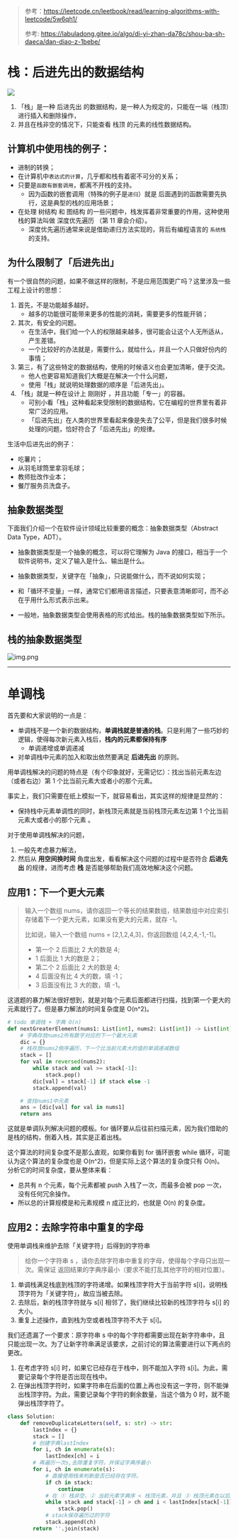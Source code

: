> 参考：https://leetcode.cn/leetbook/read/learning-algorithms-with-leetcode/5w6qh1/
>
> 参考:  https://labuladong.gitee.io/algo/di-yi-zhan-da78c/shou-ba-sh-daeca/dan-diao-z-1bebe/


# 栈：后进先出的数据结构
![](.栈_images/stack.png)

1. 「栈」是一种 后进先出 的数据结构，是一种人为规定的，只能在一端（栈顶）进行插入和删除操作，
2. 并且在栈非空的情况下，只能查看 栈顶 的元素的线性数据结构。

## 计算机中使用栈的例子：

* 进制的转换；
* 在计算机中`表达式的计算`，几乎都和栈有着密不可分的关系；
* 只要是`函数有嵌套调用`，都离不开栈的支持。
  * 因为函数的嵌套调用（特殊的例子是`递归`）就是 后面遇到的函数需要先执行，这是典型的栈的应用场景；
* 在处理 树结构 和 图结构 的一些问题中，栈发挥着非常重要的作用，这种使用栈的算法叫做 深度优先遍历 （第 11 章会介绍）。
  * 深度优先遍历通常来说是借助递归方法实现的，背后有编程语言的 `系统栈` 的支持。

## 为什么限制了「后进先出」
有一个很自然的问题，如果不做这样的限制，不是应用范围更广吗？这里涉及一些工程上设计的思想：

1. 首先，不是功能越多越好。
   - 越多的功能很可能带来更多的性能的消耗，需要更多的性能开销；
2. 其次，有安全的问题。
   * 在生活中，我们给一个人的权限越来越多，很可能会让这个人无所适从，产生差错。
   * 一个比较好的办法就是，需要什么，就给什么，并且一个人只做好份内的事情；
3. 第三，有了这些特定的数据结构，使用的时候语义也会更加清晰，便于交流。
   * 他人也更容易知道我们大概是在解决一个什么问题，
   * 使用「栈」就说明处理数据的顺序是「后进先出」。
4. 「栈」就是一种在设计上 刚刚好 ，并且功能「专一」的容器。
   * 可别小看「栈」这种看起来受限制的数据结构，它在编程的世界里有着非常广泛的应用。
   * 「后进先出」在人类的世界里看起来像是失去了公平，但是我们很多时候处理的问题，恰好符合了「后进先出」的规律。

生活中后进先出的例子：

* 吃薯片；
* 从羽毛球筒里拿羽毛球；
* 教师批改作业本；
* 餐厅服务员洗盘子。

## 抽象数据类型
下面我们介绍一个在软件设计领域比较重要的概念：抽象数据类型（Abstract Data Type，ADT）。

- 抽象数据类型是一个抽象的概念，可以将它理解为 Java 的接口，相当于一个软件说明书，定义了输入是什么、输出是什么。

- 抽象数据类型，关键字在「抽象」，只说能做什么，而不说如何实现；

- 和「循环不变量」一样，通常它们都用语言描述，只要表意清晰即可，而不必在乎用什么形式表示出来。
- 一般地，抽象数据类型会使用表格的形式给出。栈的抽象数据类型如下所示。

## 栈的抽象数据类型
![img.png](.栈_images/img.png)



---



# 单调栈

首先要和大家说明的一点是：

- 单调栈不是一个新的数据结构，**单调栈就是普通的栈**。只是利用了一些巧妙的逻辑，使得每次新元素入栈后，**栈内的元素都保持有序**
  - 单调递增或单调递减
- 对单调栈中元素的加入和取出依然要满足 **后进先出** 的原则。





用单调栈解决的问题的特点是（有个印象就好，无需记忆）：找出当前元素左边（或者右边）第 1 个比当前元素大或者小的那个元素。



事实上，我们只需要在纸上模拟一下，就容易看出，其实这样的规律是显然的：

- 保持栈中元素单调性的同时，新栈顶元素就是当前栈顶元素左边第 1 个比当前元素大或者小的那个元素 。



对于使用单调栈解决的问题，

1. 一般先考虑暴力解法，
2. 然后从 **用空间换时间** 角度出发，看看解决这个问题的过程中是否符合 **后进先出** 的规律，进而考虑 **栈** 是否能够帮助我们高效地解决这个问题。





## 应用1：下一个更大元素

> 输入一个数组 nums，请你返回一个等长的结果数组，结果数组中对应索引存储着下一个更大元素，如果没有更大的元素，就存 -1。
>
> 
>
> 比如说，输入一个数组 nums = [2,1,2,4,3]，你返回数组 [4,2,4,-1,-1]。
>
> - 第一个 2 后面比 2 大的数是 4; 
> - 1 后面比 1 大的数是 2；
> - 第二个 2 后面比 2 大的数是 4; 
> - 4 后面没有比 4 大的数，填 -1；
> - 3 后面没有比 3 大的数，填 -1。

这道题的暴力解法很好想到，就是对每个元素后面都进行扫描，找到第一个更大的元素就行了。但是暴力解法的时间复杂度是 O(n^2)。

```python
# todo 单调栈 + 字典 O(n)
def nextGreaterElement(nums1: List[int], nums2: List[int]) -> List[int]:
    # 字典存放nums2所有数字对应的下一个最大元素
    dic = {}
    # 栈存放nums2倒序遍历，下一个比当前元素大的值的单调递减数组
    stack = []
    for val in reversed(nums2):
        while stack and val >= stack[-1]:
            stack.pop()
        dic[val] = stack[-1] if stack else -1
        stack.append(val)

    # 查找nums1中元素
    ans = [dic[val] for val in nums1]
    return ans
```

这就是单调队列解决问题的模板。for 循环要从后往前扫描元素，因为我们借助的是栈的结构，倒着入栈，其实是正着出栈。



这个算法的时间复杂度不是那么直观，如果你看到 for 循环嵌套 while 循环，可能认为这个算法的复杂度也是 O(n^2)，但是实际上这个算法的复杂度只有 O(n)。
分析它的时间复杂度，要从整体来看：

- 总共有 n 个元素，每个元素都被 push 入栈了一次，而最多会被 pop 一次，没有任何冗余操作。
- 所以总的计算规模是和元素规模 n 成正比的，也就是 O(n) 的复杂度。



## 应用2：去除字符串中重复的字母

使用单调栈来维护去除「关键字符」后得到的字符串



> 给你一个字符串 s ，请你去除字符串中重复的字母，使得每个字母只出现一次。需保证 返回结果的字典序最小（要求不能打乱其他字符的相对位置）。



1. 单调栈满足栈底到栈顶的字符递增。如果栈顶字符大于当前字符 s[i]，说明栈顶字符为「关键字符」，故应当被去除。
2. 去除后，新的栈顶字符就与 s[i] 相邻了，我们继续比较新的栈顶字符与 s[i] 的大小。
3. 重复上述操作，直到栈为空或者栈顶字符不大于 s[i]。



我们还遗漏了一个要求：原字符串 s 中的每个字符都需要出现在新字符串中，且只能出现一次。为了让新字符串满足该要求，之前讨论的算法需要进行以下两点的更改。

1. 在考虑字符 s[i] 时，如果它已经存在于栈中，则不能加入字符 s[i]。为此，需要记录每个字符是否出现在栈中。
2. 在弹出栈顶字符时，如果字符串在后面的位置上再也没有这一字符，则不能弹出栈顶字符。为此，需要记录每个字符的剩余数量，当这个值为 0 时，就不能弹出栈顶字符了。



```python
class Solution:
    def removeDuplicateLetters(self, s: str) -> str:
        lastIndex = {}
        stack = []
        # 创建字典lastIndex
        for i, ch in enumerate(s):
            lastIndex[ch] = i
        # 再遍历一次s,去除重复字符。并保证字典序最小
        for i, ch in enumerate(s):
            # 直接使用栈来判断是否已经存在字符。
            if ch in stack:
                continue
            # 在 ① 栈非空，② 当前元素字典序 < 栈顶元素，并且 ③ 栈顶元素在以后还会出现，弹出栈元素
            while stack and stack[-1] > ch and i < lastIndex[stack[-1]]:
                stack.pop()
            # stack保存遍历过的字符
            stack.append(ch)
        return ''.join(stack)
```

